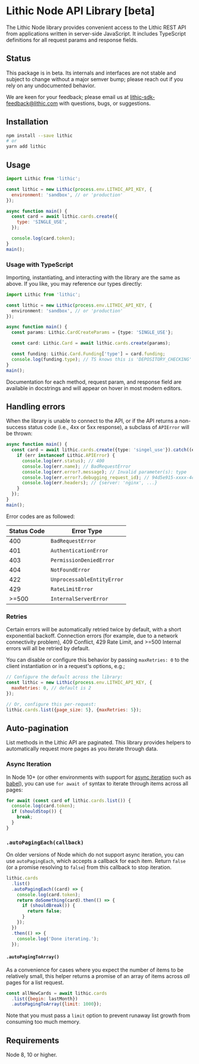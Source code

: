 # Lithic Node API Library [beta]

The Lithic Node library provides convenient access
to the Lithic REST API from applications written in server-side JavaScript.
It includes TypeScript definitions for all request params and response fields.

## Status

This package is in beta. Its internals and interfaces are not stable
and subject to change without a major semver bump;
please reach out if you rely on any undocumented behavior.

We are keen for your feedback; please email us at [lithic-sdk-feedback@lithic.com](mailto:lithic-sdk-feedback@lithic.com)
with questions, bugs, or suggestions.

## Installation

```sh
npm install --save lithic
# or
yarn add lithic
```

## Usage

```js
import Lithic from 'lithic';

const lithic = new Lithic(process.env.LITHIC_API_KEY, {
  environment: 'sandbox', // or 'production'
});

async function main() {
  const card = await lithic.cards.create({
    type: 'SINGLE_USE',
  });

  console.log(card.token);
}
main();
```

### Usage with TypeScript

Importing, instantiating, and interacting with the library are the same as above.
If you like, you may reference our types directly:

```ts
import Lithic from 'lithic';

const lithic = new Lithic(process.env.LITHIC_API_KEY, {
  environment: 'sandbox', // or 'production'
});

async function main() {
  const params: Lithic.CardCreateParams = {type: 'SINGLE_USE'};

  const card: Lithic.Card = await lithic.cards.create(params);

  const funding: Lithic.Card.Funding['type'] = card.funding;
  console.log(funding.type); // TS knows this is 'DEPOSITORY_CHECKING' | 'DEPOSITORY_SAVINGS'
}
main();
```

Documentation for each method, request param, and response field are available in docstrings and will appear on hover in most modern editors.

## Handling errors

When the library is unable to connect to the API,
or if the API returns a non-success status code (i.e., 4xx or 5xx response),
a subclass of `APIError` will be thrown:

```ts
async function main() {
  const card = await lithic.cards.create({type: 'singel_use'}).catch((err) => {
    if (err instanceof Lithic.APIError) {
      console.log(err.status); // 400
      console.log(err.name); // BadRequestError
      console.log(err.error?.message); // Invalid parameter(s): type
      console.log(err.error?.debugging_request_id); // 94d5e915-xxxx-4cee-a4f5-2xd6ebd279ac
      console.log(err.headers); // {server: 'nginx', ...}
    }
  });
}
main();
```

Error codes are as followed:

| Status Code | Error Type                 |
| ----------- | -------------------------- |
| 400         | `BadRequestError`          |
| 401         | `AuthenticationError`      |
| 403         | `PermissionDeniedError`    |
| 404         | `NotFoundError`            |
| 422         | `UnprocessableEntityError` |
| 429         | `RateLimitError`           |
| >=500       | `InternalServerError`      |

### Retries

Certain errors will be automatically retried twice by default, with a short exponential backoff.
Connection errors (for example, due to a network connectivity problem), 409 Conflict, 429 Rate Limit,
and >=500 Internal errors will all be retried by default.

You can disable or configure this behavior by passing `maxRetries: 0` to the client instantiation
or in a request's options, e.g.;

```js
// Configure the default across the library:
const lithic = new Lithic(process.env.LITHIC_API_KEY, {
  maxRetries: 0, // default is 2
});

// Or, configure this per-request:
lithic.cards.list({page_size: 5}, {maxRetries: 5});
```

## Auto-pagination

List methods in the Lithic API are paginated.
This library provides helpers to automatically request more pages as you iterate through data.

### Async Iteration

In Node 10+ (or other environments with support for
[async iteration](https://github.com/tc39/proposal-async-iteration#the-async-iteration-statement-for-await-of)
such as [babel](https://babeljs.io/docs/en/babel-plugin-transform-async-generator-functions)),
you can use `for await of` syntax to iterate through items across all pages:

```js
for await (const card of lithic.cards.list()) {
  console.log(card.token);
  if (shouldStop()) {
    break;
  }
}
```

### `.autoPagingEach(callback)`

On older versions of Node which do not support async iteration,
you can use `autoPagingEach`, which accepts a callback for each item.
Return `false` (or a promise resolving to `false`) from this callback to stop iteration.

```js
lithic.cards
  .list()
  .autoPagingEach((card) => {
    console.log(card.token);
    return doSomething(card).then(() => {
      if (shouldBreak()) {
        return false;
      }
    });
  })
  .then(() => {
    console.log('Done iterating.');
  });
```

#### `.autoPagingToArray()`

As a convenience for cases where you expect the number of items to be relatively small,
this helper returns a promise of an array of items across _all_ pages for a list request.

```js
const allNewCards = await lithic.cards
  .list({begin: lastMonth})
  .autoPagingToArray({limit: 1000});
```

Note that you must pass a `limit` option to prevent runaway list growth from consuming too much memory.

## Requirements

Node 8, 10 or higher.
